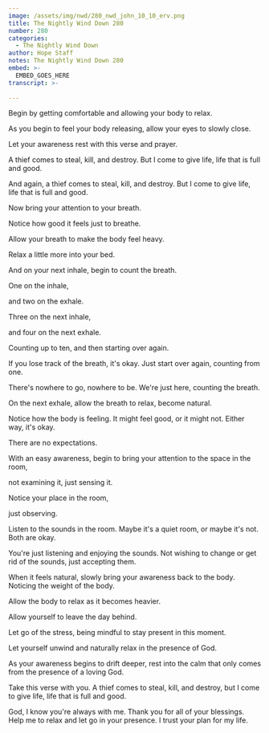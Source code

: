 ```yaml
---
image: /assets/img/nwd/280_nwd_john_10_10_erv.png
title: The Nightly Wind Down 280
number: 280
categories:
  - The Nightly Wind Down
author: Hope Staff
notes: The Nightly Wind Down 280
embed: >-
  EMBED_GOES_HERE
transcript: >-
  
---
```

Begin by getting comfortable and allowing your body to relax.

As you begin to feel your body releasing, allow your eyes to slowly close.

Let your awareness rest with this verse and prayer.

A thief comes to steal, kill, and destroy. But I come to give life, life that is full and good.

And again, a thief comes to steal, kill, and destroy. But I come to give life, life that is full and good.

Now bring your attention to your breath.

Notice how good it feels just to breathe.

Allow your breath to make the body feel heavy.

Relax a little more into your bed.

And on your next inhale, begin to count the breath.

One on the inhale,

and two on the exhale.

Three on the next inhale,

and four on the next exhale.

Counting up to ten, and then starting over again.

If you lose track of the breath, it's okay. Just start over again, counting from one.

There's nowhere to go, nowhere to be. We're just here, counting the breath.

On the next exhale, allow the breath to relax, become natural.

Notice how the body is feeling. It might feel good, or it might not. Either way, it's okay.

There are no expectations.

With an easy awareness, begin to bring your attention to the space in the room,

not examining it, just sensing it.

Notice your place in the room,

just observing.

Listen to the sounds in the room. Maybe it's a quiet room, or maybe it's not. Both are okay.

You're just listening and enjoying the sounds. Not wishing to change or get rid of the sounds, just accepting them.

When it feels natural, slowly bring your awareness back to the body. Noticing the weight of the body.

Allow the body to relax as it becomes heavier.

Allow yourself to leave the day behind.

Let go of the stress, being mindful to stay present in this moment.

Let yourself unwind and naturally relax in the presence of God.

As your awareness begins to drift deeper, rest into the calm that only comes from the presence of a loving God.

Take this verse with you. A thief comes to steal, kill, and destroy, but I come to give life, life that is full and good.

God, I know you're always with me. Thank you for all of your blessings. Help me to relax and let go in your presence. I trust your plan for my life.

